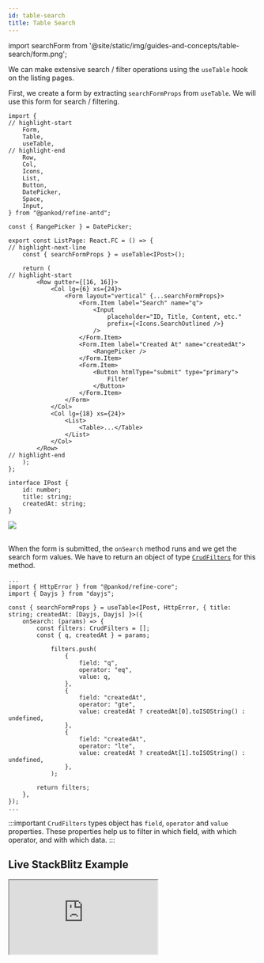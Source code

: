 ```yaml
---
id: table-search
title: Table Search
---
```


import searchForm from '@site/static/img/guides-and-concepts/table-search/form.png';

We can make extensive search / filter operations using the `useTable` hook on the listing pages.

First, we create a form by extracting `searchFormProps` from `useTable`. We will use this form for search / filtering.

```tsx  title="pages/list.tsx"
import {
// highlight-start
    Form,
    Table,
    useTable,
// highlight-end
    Row,
    Col,
    Icons,
    List,
    Button,
    DatePicker,
    Space,
    Input,
} from "@pankod/refine-antd";

const { RangePicker } = DatePicker;

export const ListPage: React.FC = () => {
// highlight-next-line
    const { searchFormProps } = useTable<IPost>();

    return (
// highlight-start
        <Row gutter={[16, 16]}>
            <Col lg={6} xs={24}>
                <Form layout="vertical" {...searchFormProps}>
                    <Form.Item label="Search" name="q">
                        <Input
                            placeholder="ID, Title, Content, etc."
                            prefix={<Icons.SearchOutlined />}
                        />
                    </Form.Item>
                    <Form.Item label="Created At" name="createdAt">
                        <RangePicker />
                    </Form.Item>
                    <Form.Item>
                        <Button htmlType="submit" type="primary">
                            Filter
                        </Button>
                    </Form.Item>
                </Form>
            </Col>
            <Col lg={18} xs={24}>
                <List>
                    <Table>...</Table>
                </List>
            </Col>
        </Row>
// highlight-end
    );
};

interface IPost {
    id: number;
    title: string;
    createdAt: string;
}
```

<div class="img-container">
    <div class="window">
        <div class="control red"></div>
        <div class="control orange"></div>
        <div class="control green"></div>
    </div>
    <img src={searchForm} />
</div>

<br />

When the form is submitted, the `onSearch` method runs and we get the search form values. We have to return an object of type [`CrudFilters`](/api-reference/core/interfaces.md#crudfilters) for this method.

```tsx title="pages/list.tsx"
...
import { HttpError } from "@pankod/refine-core";
import { Dayjs } from "dayjs";

const { searchFormProps } = useTable<IPost, HttpError, { title: string; createdAt: [Dayjs, Dayjs] }>({
    onSearch: (params) => {
        const filters: CrudFilters = [];
        const { q, createdAt } = params;

            filters.push(
                {
                    field: "q",
                    operator: "eq",
                    value: q,
                },
                {
                    field: "createdAt",
                    operator: "gte",
                    value: createdAt ? createdAt[0].toISOString() : undefined,
                },
                {
                    field: "createdAt",
                    operator: "lte",
                    value: createdAt ? createdAt[1].toISOString() : undefined,
                },
            );

        return filters;
    },
});
...
```

:::important
`CrudFilters` types object has `field`, `operator` and `value` properties. These properties help us to filter in which field, with which operator, and with which data.
:::

## Live StackBlitz Example

<iframe loading="lazy" src="https://stackblitz.com//github/pankod/refine/tree/master/examples/table/tableFilter?embed=1&view=preview&theme=dark&preset=node"
    style={{width: "100%", height:"80vh", border: "0px", borderRadius: "8px", overflow:"hidden"}}
    title="refine-table-filter-example"
></iframe>

